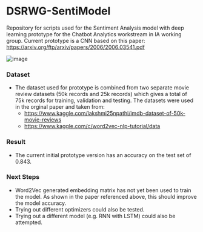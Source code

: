 # DSRWG-SentiModel
Repository for scripts used for the Sentiment Analysis model with deep learning prototype for the Chatbot Analytics workstream in IA working group.
Current prototype is a CNN based on this paper: https://arxiv.org/ftp/arxiv/papers/2006/2006.03541.pdf

![image](https://user-images.githubusercontent.com/50050912/157023128-fa016fbe-f2c5-463e-b900-2120301690f2.png)

### Dataset
- The dataset used for prototype is combined from two separate movie review datasets (50k records and 25k records) which gives a total of 75k records for training, validation and testing. The datasets were used in the orginal paper and taken from:
  - https://www.kaggle.com/lakshmi25npathi/imdb-dataset-of-50k-movie-reviews
  - https://www.kaggle.com/c/word2vec-nlp-tutorial/data

### Result
- The current initial prototype version has an accuracy on the test set of 0.843.

### Next Steps
- Word2Vec generated embedding matrix has not yet been used to train the model. As shown in the paper referenced above, this should improve the model accuracy.
- Trying out different optimizers could also be tested.
- Trying out a different model (e.g. RNN with LSTM) could also be attempted.  
